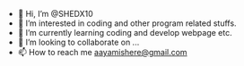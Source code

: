- 👋 Hi, I’m @SHEDX10
- 👀 I’m interested in coding and other program related stuffs. 
- 🌱 I’m currently learning coding and develop webpage etc. 
- 💞️ I’m looking to collaborate on ...
- 📫 How to reach me aayamishere@gmail.com

<!---
SHEDX10/SHEDX10 is a ✨ special ✨ repository because its `README.md` (this file) appears on your GitHub profile.
You can click the Preview link to take a look at your changes.
--->

